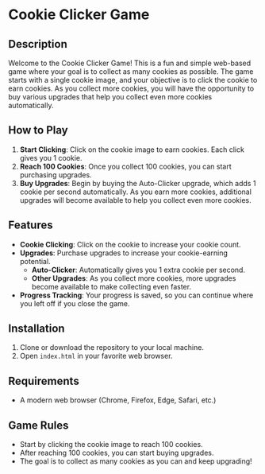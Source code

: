 # Cookie Clicker Game

## Description

Welcome to the Cookie Clicker Game! This is a fun and simple web-based game where your goal is to collect as many cookies as possible. The game starts with a single cookie image, and your objective is to click the cookie to earn cookies. As you collect more cookies, you will have the opportunity to buy various upgrades that help you collect even more cookies automatically.

## How to Play

1. **Start Clicking**: Click on the cookie image to earn cookies. Each click gives you 1 cookie.
2. **Reach 100 Cookies**: Once you collect 100 cookies, you can start purchasing upgrades.
3. **Buy Upgrades**: Begin by buying the Auto-Clicker upgrade, which adds 1 cookie per second automatically. As you earn more cookies, additional upgrades will become available to help you collect even more cookies.

## Features

- **Cookie Clicking**: Click on the cookie to increase your cookie count.
- **Upgrades**: Purchase upgrades to increase your cookie-earning potential.
  - **Auto-Clicker**: Automatically gives you 1 extra cookie per second.
  - **Other Upgrades**: As you collect more cookies, more upgrades become available to make collecting even faster.
- **Progress Tracking**: Your progress is saved, so you can continue where you left off if you close the game.

## Installation

1. Clone or download the repository to your local machine.
2. Open `index.html` in your favorite web browser.

## Requirements

- A modern web browser (Chrome, Firefox, Edge, Safari, etc.)

## Game Rules

- Start by clicking the cookie image to reach 100 cookies.
- After reaching 100 cookies, you can start buying upgrades.
- The goal is to collect as many cookies as you can and keep upgrading!

